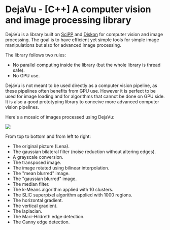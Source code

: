 # DejaVu - [C++] A computer vision and image processing library

DejaVu is a library built on [SciPP](https://github.com/Reiex/SciPP) and [Diskon](https://github.com/Reiex/Diskon) for computer vision and image processing. The goal is to have efficient yet simple tools for simple image manipulations but also for advanced image processing.

The library follows two rules:
- No parallel computing inside the library (but the whole library is thread safe).
- No GPU use.

DejaVu is not meant to be used directly as a computer vision pipeline, as these pipelines often benefits from GPU use. However it is perfect to be used for image loading and for algorithms that cannot be done on GPU side. It is also a good prototyping library to conceive more advanced computer vision pipelines.

Here's a mosaic of images processed using DejaVu:

![](https://mpelegrin.hd.free.fr/images/dejavu/mosaic.webp)

From top to bottom and from left to right:
- The original picture (Lena).
- The gaussian bilateral filter (noise reduction without altering edges).
- A grayscale conversion.
- The transposed image.
- The image rotated using bilinear interpolation.
- The "mean blurred" image.
- The "gaussian blurred" image.
- The median filter.
- The k-Means algorithm applied with 10 clusters.
- The SLIC superpixel algorithm applied with 1000 regions.
- The horizontal gradient.
- The vertical gradient.
- The laplacian.
- The Marr-Hildreth edge detection.
- The Canny edge detection.
